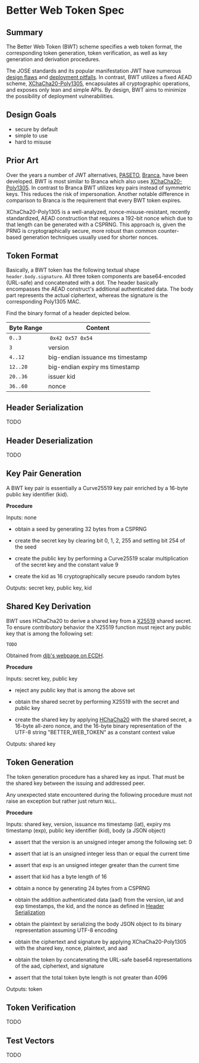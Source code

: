 # Better Web Token Spec

## Summary

The Better Web Token (BWT) scheme specifies a web token format, the 
corresponding token generation, token verification, as well as key generation 
and derivation procedures.

The JOSE standards and its popular manifestation JWT have numerous 
[design flaws](🔮) and [deployment pitfalls](🔮). In contrast, BWT utilizes a 
fixed AEAD scheme, [XChaCha20-Poly1305](🔮), encapsulates all cryptographic 
operations, and exposes only lean and simple APIs. By design, BWT aims to 
minimize the possibility of deployment vulnerabilities.

## Design Goals

+ secure by default
+ simple to use
+ hard to misuse

## Prior Art

Over the years a number of JWT alternatives, [PASETO](🔮), [Branca](🔮), have 
been developed. BWT is most similar to Branca which also uses
[XChaCha20-Poly1305](🔮). In contrast to Branca BWT utilizes key pairs instead
of symmetric keys. This reduces the risk of impersonation. Another notable
difference in comparison to Branca is the requirement that every BWT token
expires.

XChaCha20-Poly1305 is a well-analyzed, nonce-misuse-resistant, recently 
standardized, AEAD construction that requires a 192-bit nonce which due to that 
length can be generated with a CSPRNG. This approach is, given the PRNG is 
cryptographically secure, more robust than common counter-based generation 
techniques usually used for shorter nonces.

## Token Format

Basically, a BWT token has the following textual shape `header.body.signature`.
All three token components are base64-encoded (URL-safe) and concatenated with 
a dot. The header basically encompasses the AEAD construct's additional 
authenticated data. The body part represents the actual ciphertext, whereas the 
signature is the corresponding Poly1305 MAC.

Find the binary format of a header depicted below.

|Byte Range|Content|
------|-------|
`0..3`  | `0x42 0x57 0x54`
`3`     | version
`4..12` | big-endian issuance ms timestamp
`12..20`| big-endian expiry ms timestamp
`20..36`| issuer kid
`36..60`| nonce

## Header Serialization

TODO

## Header Deserialization

TODO

## Key Pair Generation

A BWT key pair is essentially a Curve25519 key pair enriched by a 16-byte 
public key identifier (kid).

**Procedure**

Inputs: none

+ obtain a seed by generating 32 bytes from a CSPRNG

+ create the secret key by clearing bit 0, 1, 2, 255 and setting bit 254 of the 
seed

+ create the public key by performing a Curve25519 scalar multiplication of the 
secret key and the constant value 9

+ create the kid as 16 cryptographically secure pseudo random bytes

Outputs: secret key, public key, kid

## Shared Key Derivation

BWT uses HChaCha20 to derive a shared key from a [X25519](🔮) shared secret. To ensure contributory behavior the X25519 function must reject any public key 
that is among the following set:

```
TODO
```

Obtained from [djb's webpage on ECDH](https://cr.yp.to/ecdh.html#validate).

**Procedure**

Inputs: secret key, public key

+ reject any public key that is among the above set

+ obtain the shared secret by performing X25519 with the secret and public key

+ create the shared key by applying [HChaCha20](🔮) with the shared secret, a 16-byte 
all-zero nonce, and the 16-byte binary representation of the UTF-8 string "BETTER_WEB_TOKEN" as a constant context value

Outputs: shared key

## Token Generation

The token generation procedure has a shared key as input. That must be the 
shared key between the issuing and addressed peer.

Any unexpected state encountered during the following procedure must not raise 
an exception but rather just return `NULL`.

**Procedure**

Inputs: shared key, version, issuance ms timestamp (iat), expiry ms timestamp 
(exp), public key identifier (kid), body (a JSON object)

+ assert that the version is an unsigned integer among the following set: 0

+ assert that iat is an unsigned integer less than or equal the current time

+ assert that exp is an unsigned integer greater than the current time

+ assert that kid has a byte length of 16

+ obtain a nonce by generating 24 bytes from a CSPRNG

+ obtain the addition authenticated data (aad) from the version, iat and 
exp timestamps, the kid, and the nonce as defined in [Header Serialization](#header-serialization)

+ obtain the plaintext by serializing the body JSON object to its binary 
representation assuming UTF-8 encoding

+ obtain the ciphertext and signature by applying XChaCha20-Poly1305 with the 
shared key, nonce, plaintext, and aad

+ obtain the token by concatenating the URL-safe base64 representations of the 
aad, ciphertext, and signature

+ assert that the total token byte length is not greater than 4096

Outputs: token

## Token Verification

TODO

## Test Vectors

TODO
